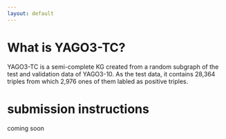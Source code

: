 ```yaml
---
layout: default
---
```


# What is YAGO3-TC?

<p class="text right-align text-large add-top-margin" style="width:100%;">
YAGO3-TC is a semi-complete KG created from a random subgraph of the test and validation data of YAGO3-10. As the test data, it contains 28,364 triples from which 2,976 ones of them labled as positive triples. 
</p>

# submission instructions

<p class="text right-align text-large add-top-margin" style="width:100%;">
coming soon
</p>


